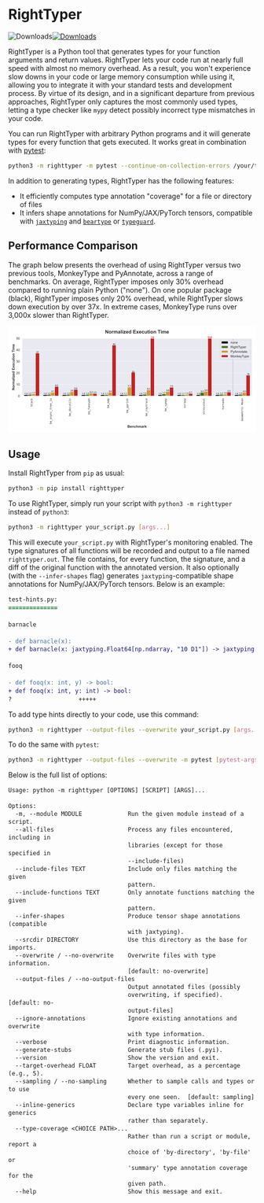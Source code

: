 # RightTyper

![Downloads](https://static.pepy.tech/badge/righttyper)[![Downloads](https://static.pepy.tech/badge/righttyper/month)](https://pepy.tech/project/righttyper) 

RightTyper is a Python tool that generates types for your function
arguments and return values. RightTyper lets your code run at nearly full speed with
almost no memory overhead. As a result, you won't experience slow
downs in your code or large memory consumption while using it,
allowing you to integrate it with your standard tests and development
process. By virtue of its design, and in a significant departure from previous approaches,
RightTyper only captures the most commonly used types,
letting a type checker like `mypy` detect possibly incorrect type mismatches in your code.

You can run RightTyper with arbitrary Python programs and it will generate
types for every function that gets executed. It works great in combination with [pytest](https://docs.pytest.org/):

```bash
python3 -m righttyper -m pytest --continue-on-collection-errors /your/test/dir
```

In addition to generating types, RightTyper has the following features:

* It efficiently computes type annotation "coverage" for a file or directory of files
* It infers shape annotations for NumPy/JAX/PyTorch tensors, compatible with [`jaxtyping`](https://docs.kidger.site/jaxtyping/) and [`beartype`](https://github.com/beartype/beartype) or [`typeguard`](https://typeguard.readthedocs.io/en/latest/).


## Performance Comparison

The graph below presents the overhead of using RightTyper versus two
previous tools, MonkeyType and PyAnnotate, across a range of
benchmarks. On average, RightTyper imposes only 30% overhead compared
to running plain Python ("none"). On one popular package (black),
RightTyper imposes only 20% overhead, while RightTyper slows down
execution by over 37x. In extreme cases, MonkeyType runs over 3,000x
slower than RightTyper.

![Overhead](https://github.com/RightTyper/RightTyper/blob/main/docs/benchmark_comparison_execution_times.png)

## Usage

Install RightTyper from `pip` as usual:

```bash
python3 -m pip install righttyper
```

To use RightTyper, simply run your script with `python3 -m righttyper` instead of `python3`:

```bash
python3 -m righttyper your_script.py [args...]
```

This will execute `your_script.py` with RightTyper's monitoring
enabled. The type signatures of all functions will be recorded and
output to a file named `righttyper.out`. The file contains, for every
function, the signature, and a diff of the original function with the
annotated version. It also optionally (with the `--infer-shapes` flag)
generates `jaxtyping`-compatible shape
annotations for NumPy/JAX/PyTorch tensors. Below is an example:

```diff
test-hints.py:
==============

barnacle

- def barnacle(x):
+ def barnacle(x: jaxtyping.Float64[np.ndarray, "10 D1"]) -> jaxtyping.Float64[np.ndarray, "D1"]:

fooq

- def fooq(x: int, y) -> bool:
+ def fooq(x: int, y: int) -> bool:
?                   +++++
```

To add type hints directly to your code, use this command:

```bash
python3 -m righttyper --output-files --overwrite your_script.py [args...]
```

To do the same with `pytest`:

```bash
python3 -m righttyper --output-files --overwrite -m pytest [pytest-args...]
```

Below is the full list of options:

```
Usage: python -m righttyper [OPTIONS] [SCRIPT] [ARGS]...

Options:
  -m, --module MODULE             Run the given module instead of a script.
  --all-files                     Process any files encountered, including in
                                  libraries (except for those specified in
                                  --include-files)
  --include-files TEXT            Include only files matching the given
                                  pattern.
  --include-functions TEXT        Only annotate functions matching the given
                                  pattern.
  --infer-shapes                  Produce tensor shape annotations (compatible
                                  with jaxtyping).
  --srcdir DIRECTORY              Use this directory as the base for imports.
  --overwrite / --no-overwrite    Overwrite files with type information.
                                  [default: no-overwrite]
  --output-files / --no-output-files
                                  Output annotated files (possibly
                                  overwriting, if specified).  [default: no-
                                  output-files]
  --ignore-annotations            Ignore existing annotations and overwrite
                                  with type information.
  --verbose                       Print diagnostic information.
  --generate-stubs                Generate stub files (.pyi).
  --version                       Show the version and exit.
  --target-overhead FLOAT         Target overhead, as a percentage (e.g., 5).
  --sampling / --no-sampling      Whether to sample calls and types or to use
                                  every one seen.  [default: sampling]
  --inline-generics               Declare type variables inline for generics
                                  rather than separately.
  --type-coverage <CHOICE PATH>...
                                  Rather than run a script or module, report a
                                  choice of 'by-directory', 'by-file' or
                                  'summary' type annotation coverage for the
                                  given path.
  --help                          Show this message and exit.
```

